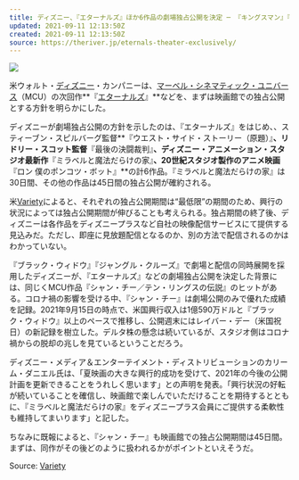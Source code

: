 ```yaml
---
title: ディズニー、『エターナルズ』ほか6作品の劇場独占公開を決定 ─ 『キングスマン』『ウエスト・サイド・ストーリー』も
updated: 2021-09-11 12:13:50Z
created: 2021-09-11 12:13:50Z
source: https://theriver.jp/eternals-theater-exclusively/
---
```


![](https://theriver.jp/wp-content/uploads/2021/08/6d0bbd764ffd43265819e7eb2473aa78.jpg)

米ウォルト・[ディズニー](https://theriver.jp/tag/disney/)・カンパニーは、[マーベル・シネマティック・ユニバース](https://theriver.jp/tag/%e3%83%9e%e3%83%bc%e3%83%99%e3%83%ab%e3%83%bb%e3%82%b7%e3%83%8d%e3%83%9e%e3%83%86%e3%82%a3%e3%83%83%e3%82%af%e3%83%bb%e3%83%a6%e3%83%8b%e3%83%90%e3%83%bc%e3%82%b9/)（MCU）の次回作**『[エターナルズ](https://theriver.jp/tag/%e3%82%a8%e3%82%bf%e3%83%bc%e3%83%8a%e3%83%ab%e3%82%ba/)』**などを、まずは映画館での独占公開とする方針を明らかにした。

ディズニーが劇場独占公開の方針を示したのは、『エターナルズ』をはじめ、、スティーブン・スピルバーグ監督**『ウエスト・サイド・ストーリー（原題）』**、リドリー・スコット監督**『最後の決闘裁判』**、ディズニー・アニメーション・スタジオ最新作**『ミラベルと魔法だらけの家』**、20世紀スタジオ製作のアニメ映画**『ロン 僕のポンコツ・ボット』**の計6作品。『ミラベルと魔法だらけの家』は30日間、その他の作品は45日間の独占公開が確約される。

米[Variety](https://variety.com/2021/film/news/eternals-encanto-west-side-story-last-duel-theaters-disney-1235061504/)によると、それぞれの独占公開期間は“最低限”の期間のため、興行の状況によっては独占公開期間が伸びることも考えられる。独占期間の終了後、ディズニーは各作品をディズニープラスなど自社の映像配信サービスにて提供する見込みだ。ただし、即座に見放題配信となるのか、別の方法で配信されるのかはわかっていない。

『ブラック・ウィドウ』『ジャングル・クルーズ』で劇場と配信の同時展開を採用したディズニーが、『エターナルズ』などの劇場独占公開を決定した背景には、同じくMCU作品『シャン・チー／テン・リングスの伝説』のヒットがある。コロナ禍の影響を受ける中、『シャン・チー』は劇場公開のみで優れた成績を記録。2021年9月15日の時点で、米国興行収入は1億590万ドルと『ブラック・ウィドウ』以上のペースで推移し、公開週末にはレイバー・デー（米国祝日）の新記録を樹立した。デルタ株の懸念は続いているが、スタジオ側はコロナ禍からの脱却の兆しを見ているということだろう。

ディズニー・メディア＆エンターテイメント・ディストリビューションのカリーム・ダニエル氏は、「夏映画の大きな興行的成功を受けて、2021年の今後の公開計画を更新できることをうれしく思います」との声明を発表。「興行状況の好転が続いていることを確信し、映画館で楽しんでいただけることを期待するとともに、『ミラベルと魔法だらけの家』をディズニープラス会員にご提供する柔軟性も維持してまいります」と記した。

ちなみに既報によると、『シャン・チー』も映画館での独占公開期間は45日間。まずは、同作がその後どのように扱われるかがポイントといえそうだ。

Source: [Variety](https://variety.com/2021/film/news/eternals-encanto-west-side-story-last-duel-theaters-disney-1235061504/)